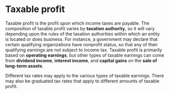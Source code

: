 # Taxable profit 

Taxable profit is the profit upon which income taxes are payable. The composition of taxable profit varies by **taxation authority**, so it will vary depending upon the rules of the 
taxation authorities within which an entity is located or does business. For instance, a government may declare that certain qualifying organizations have nonprofit status, so that 
any of their qualifying earnings are not subject to income tax. Taxable profit is primarily based on **operating earnings**, but other types of taxable earnings can come from **dividend 
income**, **interest income**, and **capital gains** on the **sale of long-term assets**.

Different tax rates may apply to the various types of taxable earnings. There may also be graduated tax rates that apply to different amounts of taxable profit.